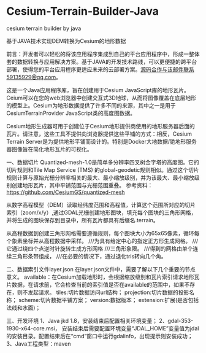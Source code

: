 # Cesium-Terrain-Builder-Java
cesium terrain builder by java

基于JAVA技术实现DEM转换为Cesium的地形数据

前言：开发者可以轻松的将该应用程序集成到自己的平台应用程序中，形成一整体套的数据转换与应用解决方案。基于JAVA的开发技术路线，可以更便捷的跨平台部署，使得您的平台应用程序更适应未来的云部署方案。源码合作与该邮件联系59135929@qq.com。

这是一个Java应用程序库，旨在创建用于Cesium JavaScript库的地形瓦片。Ceium可以在您的web浏览器中创建交互式3D地球，从而将图像覆盖在底层地形的模型上。Cesium为地形数据提供了许多不同的来源，其中之一是用于CesiumTerrainProvider JavaScript类的高度图数据。

Cesium地形生成器可用于创建位于Cesium地形提供商使用的地形服务器后面的瓦片。请注意，这些工具不提供向浏览器提供这些平铺的方式：相反，Cesium Terrain Server是为提供地形平铺而设计的。特别是Docker大地数据/铯地形服务器图像旨在简化地形瓦片的可视化。

一、数据切片
Quantized-mesh-1.0是简单多分辨率四叉树金字塔的高度图。它的切片规则和Tile Map Service (TMS) 的global-geodetic规则相似。通过这个切片规则计算与原始光栅分辨率相关的最大、最小缩放级别，并为该最大、最小缩放级别创建地形瓦片，其中平铺范围与光栅范围重叠。
参考资料：https://github.com/CesiumGS/quantized-mesh

从数字高程模型（DEM）读取经纬度范围和高程值，计算这个范围所对应的切片索引（zoom/x/y）,通过GDAL光栅创建地形图块，填充每个图块的三角形网格，并将生成的图块保存到目录中，所有瓦片都具有后缀名.terrain。

从高程数据到创建三角形网格需要遵循规则，每个图块大小为65x65像素，循环每个象素坐标并从高程数据中采样。
///为具有给定中心的指定正方形生成网格。
///它通过绕四个点逆时针旋转生成方形网格
///三角形象限。
///得到的网格由单个连续三角形条带组成，
///在必要的情况下，通过退化tris转向几个角。

二、数据索引文件layer.json
在layer.json文件中，需要了解以下几个重要的节点意义。
available：在Cesium加载地形时，会根据缩放级别和瓦片索引请求地形瓦片数据，在请求前，它会检查当前的索引值是否在available的范围中，如果不存在，则不发起请求。
tiles:切片数据访问url结构；
projection:切片数据的投影名称；
scheme:切片数据平铺方案；
version:数据版本；
extension:扩展(是否包括法线和水面)；

三、开发环境
1、Java jkd 1.8，安装结束后配置相关环境变量；
2、gdal-353-1930-x64-core.msi， 安装结束后需要配置环境变量“JDAL_HOME”变量值为jdal的安装目录。配置结束后在“cmd”窗口中运行gdalinfo，出现提示则安装成功；
3、Java工程类型：maven
